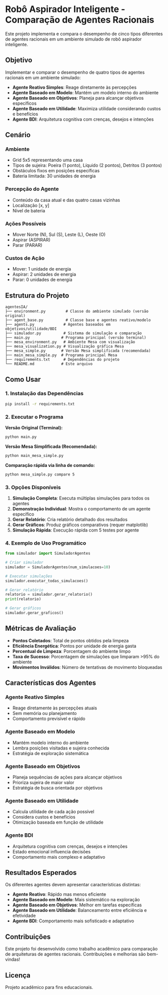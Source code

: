 # Robô Aspirador Inteligente - Comparação de Agentes Racionais

Este projeto implementa e compara o desempenho de cinco tipos diferentes de agentes racionais em um ambiente simulado de robô aspirador inteligente.

## Objetivo

Implementar e comparar o desempenho de quatro tipos de agentes racionais em um ambiente simulado:
- **Agente Reativo Simples**: Reage diretamente às percepções
- **Agente Baseado em Modelo**: Mantém um modelo interno do ambiente
- **Agente Baseado em Objetivos**: Planeja para alcançar objetivos específicos
- **Agente Baseado em Utilidade**: Maximiza utilidade considerando custos e benefícios
- **Agente BDI**: Arquitetura cognitiva com crenças, desejos e intenções

## Cenário

### Ambiente
- Grid 5x5 representando uma casa
- Tipos de sujeira: Poeira (1 ponto), Líquido (2 pontos), Detritos (3 pontos)
- Obstáculos fixos em posições específicas
- Bateria limitada: 30 unidades de energia

### Percepção do Agente
- Conteúdo da casa atual e das quatro casas vizinhas
- Localização [x, y]
- Nível de bateria

### Ações Possíveis
- Mover Norte (N), Sul (S), Leste (L), Oeste (O)
- Aspirar (ASPIRAR)
- Parar (PARAR)

### Custos de Ação
- Mover: 1 unidade de energia
- Aspirar: 2 unidades de energia
- Parar: 0 unidades de energia

## Estrutura do Projeto

```
agentesIA/
├── environment.py         # Classe do ambiente simulado (versão original)
├── agent_base.py          # Classe base e agentes reativo/modelo
├── agents.py             # Agentes baseados em objetivos/utilidade/BDI
├── simulador.py          # Sistema de simulação e comparação
├── main.py              # Programa principal (versão terminal)
├── mesa_environment.py   # Ambiente Mesa com visualização
├── mesa_visualization.py # Visualização gráfica Mesa
├── mesa_simple.py       # Versão Mesa simplificada (recomendada)
├── main_mesa_simple.py  # Programa principal Mesa
├── requirements.txt      # Dependências do projeto
└── README.md            # Este arquivo
```

## Como Usar

### 1. Instalação das Dependências

```bash
pip install -r requirements.txt
```

### 2. Executar o Programa

**Versão Original (Terminal):**
```bash
python main.py
```

**Versão Mesa Simplificada (Recomendada):**
```bash
python main_mesa_simple.py
```

**Comparação rápida via linha de comando:**
```bash
python mesa_simple.py compare 5
```

### 3. Opções Disponíveis

1. **Simulação Completa**: Executa múltiplas simulações para todos os agentes
2. **Demonstração Individual**: Mostra o comportamento de um agente específico
3. **Gerar Relatório**: Cria relatório detalhado dos resultados
4. **Gerar Gráficos**: Produz gráficos comparativos (requer matplotlib)
5. **Simulação Rápida**: Execução rápida com 5 testes por agente

### 4. Exemplo de Uso Programático

```python
from simulador import SimuladorAgentes

# Criar simulador
simulador = SimuladorAgentes(num_simulacoes=10)

# Executar simulações
simulador.executar_todas_simulacoes()

# Gerar relatório
relatorio = simulador.gerar_relatorio()
print(relatorio)

# Gerar gráficos
simulador.gerar_graficos()
```

## Métricas de Avaliação

- **Pontos Coletados**: Total de pontos obtidos pela limpeza
- **Eficiência Energética**: Pontos por unidade de energia gasta
- **Percentual de Limpeza**: Porcentagem do ambiente limpo
- **Taxa de Sucesso**: Porcentagem de simulações que limparam >95% do ambiente
- **Movimentos Inválidos**: Número de tentativas de movimento bloqueadas

## Características dos Agentes

### Agente Reativo Simples
- Reage diretamente às percepções atuais
- Sem memória ou planejamento
- Comportamento previsível e rápido

### Agente Baseado em Modelo
- Mantém modelo interno do ambiente
- Lembra posições visitadas e sujeira conhecida
- Estratégia de exploração sistemática

### Agente Baseado em Objetivos
- Planeja sequências de ações para alcançar objetivos
- Prioriza sujeira de maior valor
- Estratégia de busca orientada por objetivos

### Agente Baseado em Utilidade
- Calcula utilidade de cada ação possível
- Considera custos e benefícios
- Otimização baseada em função de utilidade

### Agente BDI
- Arquitetura cognitiva com crenças, desejos e intenções
- Estado emocional influencia decisões
- Comportamento mais complexo e adaptativo

## Resultados Esperados

Os diferentes agentes devem apresentar características distintas:

- **Agente Reativo**: Rápido mas menos eficiente
- **Agente Baseado em Modelo**: Mais sistemático na exploração
- **Agente Baseado em Objetivos**: Melhor em tarefas específicas
- **Agente Baseado em Utilidade**: Balanceamento entre eficiência e efetividade
- **Agente BDI**: Comportamento mais sofisticado e adaptativo

## Contribuições

Este projeto foi desenvolvido como trabalho acadêmico para comparação de arquiteturas de agentes racionais. Contribuições e melhorias são bem-vindas!

## Licença

Projeto acadêmico para fins educacionais.